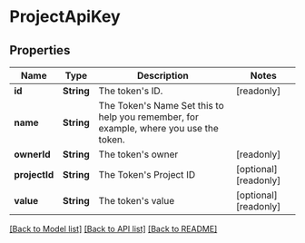 # ProjectApiKey

## Properties
Name | Type | Description | Notes
------------ | ------------- | ------------- | -------------
**id** | **String** | The token&#39;s ID. | [readonly] 
**name** | **String** | The Token&#39;s Name  Set this to help you remember, for example, where you use the token. | 
**ownerId** | **String** | The token&#39;s owner | [readonly] 
**projectId** | **String** | The Token&#39;s Project ID | [optional] [readonly] 
**value** | **String** | The token&#39;s value | [optional] [readonly] 

[[Back to Model list]](../README.md#documentation-for-models) [[Back to API list]](../README.md#documentation-for-api-endpoints) [[Back to README]](../README.md)


